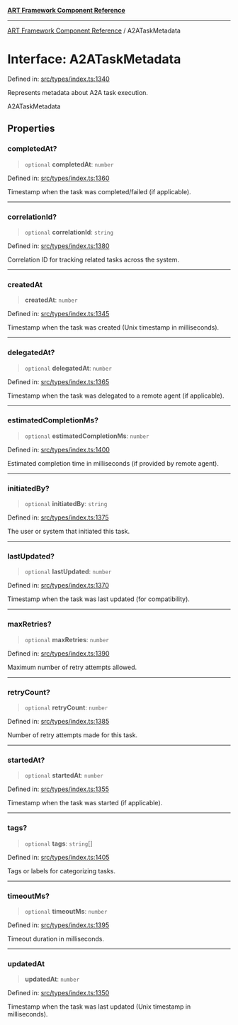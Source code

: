 [**ART Framework Component Reference**](../README.md)

***

[ART Framework Component Reference](../README.md) / A2ATaskMetadata

# Interface: A2ATaskMetadata

Defined in: [src/types/index.ts:1340](https://github.com/hashangit/ART/blob/fe46dfaaacd3f198d9540925c3184fcab0f9c813/src/types/index.ts#L1340)

Represents metadata about A2A task execution.

 A2ATaskMetadata

## Properties

### completedAt?

> `optional` **completedAt**: `number`

Defined in: [src/types/index.ts:1360](https://github.com/hashangit/ART/blob/fe46dfaaacd3f198d9540925c3184fcab0f9c813/src/types/index.ts#L1360)

Timestamp when the task was completed/failed (if applicable).

***

### correlationId?

> `optional` **correlationId**: `string`

Defined in: [src/types/index.ts:1380](https://github.com/hashangit/ART/blob/fe46dfaaacd3f198d9540925c3184fcab0f9c813/src/types/index.ts#L1380)

Correlation ID for tracking related tasks across the system.

***

### createdAt

> **createdAt**: `number`

Defined in: [src/types/index.ts:1345](https://github.com/hashangit/ART/blob/fe46dfaaacd3f198d9540925c3184fcab0f9c813/src/types/index.ts#L1345)

Timestamp when the task was created (Unix timestamp in milliseconds).

***

### delegatedAt?

> `optional` **delegatedAt**: `number`

Defined in: [src/types/index.ts:1365](https://github.com/hashangit/ART/blob/fe46dfaaacd3f198d9540925c3184fcab0f9c813/src/types/index.ts#L1365)

Timestamp when the task was delegated to a remote agent (if applicable).

***

### estimatedCompletionMs?

> `optional` **estimatedCompletionMs**: `number`

Defined in: [src/types/index.ts:1400](https://github.com/hashangit/ART/blob/fe46dfaaacd3f198d9540925c3184fcab0f9c813/src/types/index.ts#L1400)

Estimated completion time in milliseconds (if provided by remote agent).

***

### initiatedBy?

> `optional` **initiatedBy**: `string`

Defined in: [src/types/index.ts:1375](https://github.com/hashangit/ART/blob/fe46dfaaacd3f198d9540925c3184fcab0f9c813/src/types/index.ts#L1375)

The user or system that initiated this task.

***

### lastUpdated?

> `optional` **lastUpdated**: `number`

Defined in: [src/types/index.ts:1370](https://github.com/hashangit/ART/blob/fe46dfaaacd3f198d9540925c3184fcab0f9c813/src/types/index.ts#L1370)

Timestamp when the task was last updated (for compatibility).

***

### maxRetries?

> `optional` **maxRetries**: `number`

Defined in: [src/types/index.ts:1390](https://github.com/hashangit/ART/blob/fe46dfaaacd3f198d9540925c3184fcab0f9c813/src/types/index.ts#L1390)

Maximum number of retry attempts allowed.

***

### retryCount?

> `optional` **retryCount**: `number`

Defined in: [src/types/index.ts:1385](https://github.com/hashangit/ART/blob/fe46dfaaacd3f198d9540925c3184fcab0f9c813/src/types/index.ts#L1385)

Number of retry attempts made for this task.

***

### startedAt?

> `optional` **startedAt**: `number`

Defined in: [src/types/index.ts:1355](https://github.com/hashangit/ART/blob/fe46dfaaacd3f198d9540925c3184fcab0f9c813/src/types/index.ts#L1355)

Timestamp when the task was started (if applicable).

***

### tags?

> `optional` **tags**: `string`[]

Defined in: [src/types/index.ts:1405](https://github.com/hashangit/ART/blob/fe46dfaaacd3f198d9540925c3184fcab0f9c813/src/types/index.ts#L1405)

Tags or labels for categorizing tasks.

***

### timeoutMs?

> `optional` **timeoutMs**: `number`

Defined in: [src/types/index.ts:1395](https://github.com/hashangit/ART/blob/fe46dfaaacd3f198d9540925c3184fcab0f9c813/src/types/index.ts#L1395)

Timeout duration in milliseconds.

***

### updatedAt

> **updatedAt**: `number`

Defined in: [src/types/index.ts:1350](https://github.com/hashangit/ART/blob/fe46dfaaacd3f198d9540925c3184fcab0f9c813/src/types/index.ts#L1350)

Timestamp when the task was last updated (Unix timestamp in milliseconds).
